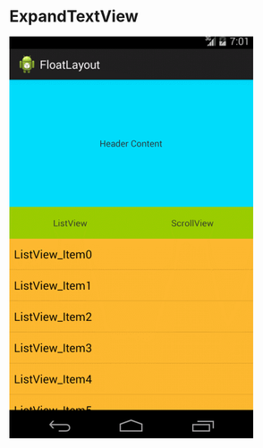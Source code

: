 # ExpandTextView
![Image text](https://github.com/Mingwei360/FloatLayout/blob/master/res/drawable-hdpi/preview.gif)
